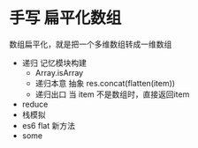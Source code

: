 # 手写 扁平化数组

数组扁平化，就是把一个多维数组转成一维数组

- 递归
  记忆模块构建
  - Array.isArray
  - 递归本意 抽象
    res.concat(flatten(item))
  - 递归出口
    当 item 不是数组时，直接返回item
- reduce 
- 栈模拟
- es6 flat 新方法
- some